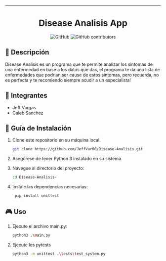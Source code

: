 
---

<h1 align="center">Disease Analisis App</h1>

<p align="center">
  <img alt="GitHub" src="https://img.shields.io/github/license/JeffVar00/Disease-Analisis?color=blue">
  <img alt="GitHub contributors" src="https://img.shields.io/github/contributors/JeffVar00/Disease-Analisis?color=green">
</p>

## 📜 Descripción

Disease Analisis es un programa que te permite analizar los sintomas de una enfermedad en base a los datos que das, el programa te da una lista de enfermedades que podrian ser cause de estos sintomas, pero recuerda, no es perfecta y te recomiendo siempre acudir a un especialista!

## 👥 Integrantes

- Jeff Vargas
- Caleb Sanchez

## 🚀 Guía de Instalación

1. Clone este repositorio en su máquina local.

   ```sh
   git clone https://github.com/JeffVar00/Disease-Analisis.git

2. Asegúrese de tener Python 3 instalado en su sistema.

3. Navegue al directorio del proyecto:

   ```sh
   cd Disease-Analisis-
   ```

4. Instale las dependencias necesarias:

   ```sh
    pip install unittest 
    ```

## 🎮 Uso

1. Ejecute el archivo main.py:

   ```sh
   python3 .\main.py
   ```

2. Ejecute los pytests

   ```sh
   python3 -m unittest .\tests\test_system.py
   ```

</div>